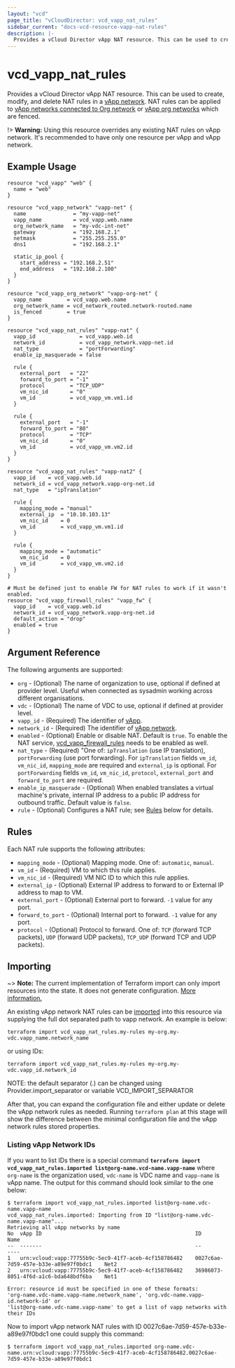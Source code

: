 ```yaml
---
layout: "vcd"
page_title: "vCloudDirector: vcd_vapp_nat_rules"
sidebar_current: "docs-vcd-resource-vapp-nat-rules"
description: |-
  Provides a vCloud Director vApp NAT resource. This can be used to create, modify, and delete NAT rules.
---
```


# vcd\_vapp\_nat\_rules

Provides a vCloud Director vApp NAT resource. This can be used to create,
modify, and delete NAT rules in a [vApp network](/docs/providers/vcd/r/vapp_network.html).
NAT rules can be applied to [vApp networks connected to Org network](/docs/providers/vcd/r/vapp_network.html) or [vApp org networks](/docs/providers/vcd/r/vapp_org_network.html) which are fenced.

!> **Warning:** Using this resource overrides any existing NAT rules on vApp network. It's recommended to have only one resource per vApp and vApp network. 

## Example Usage

```hcl
resource "vcd_vapp" "web" {
  name = "web"
}
​
resource "vcd_vapp_network" "vapp-net" {
  name               = "my-vapp-net"
  vapp_name          = vcd_vapp.web.name
  org_network_name   = "my-vdc-int-net"
  gateway            = "192.168.2.1"
  netmask            = "255.255.255.0"
  dns1               = "192.168.2.1"

  static_ip_pool {
    start_address = "192.168.2.51"
    end_address   = "192.168.2.100"
  }
}

resource "vcd_vapp_org_network" "vapp-org-net" {
  vapp_name        = vcd_vapp.web.name
  org_network_name = vcd_network_routed.network-routed.name
  is_fenced        = true
}

resource "vcd_vapp_nat_rules" "vapp-nat" {
  vapp_id              = vcd_vapp.web.id
  network_id           = vcd_vapp_network.vapp-net.id
  nat_type             = "portForwarding"
  enable_ip_masquerade = false

  rule {
    external_port   = "22"
    forward_to_port = "-1"
    protocol        = "TCP_UDP"
    vm_nic_id       = "0"
    vm_id           = vcd_vapp_vm.vm1.id
  }

  rule {
    external_port   = "-1"
    forward_to_port = "80"
    protocol        = "TCP"
    vm_nic_id       = "0"
    vm_id           = vcd_vapp_vm.vm2.id
  }
}

resource "vcd_vapp_nat_rules" "vapp-nat2" {
  vapp_id    = vcd_vapp.web.id
  network_id = vcd_vapp_network.vapp-org-net.id
  nat_type   = "ipTranslation"

  rule {
    mapping_mode = "manual"
    external_ip  = "10.10.103.13"
    vm_nic_id    = 0
    vm_id        = vcd_vapp_vm.vm1.id
  }

  rule {
    mapping_mode = "automatic"
    vm_nic_id    = 0
    vm_id        = vcd_vapp_vm.vm2.id
  }
}

# Must be defined just to enable FW for NAT rules to work if it wasn't enabled.
resource "vcd_vapp_firewall_rules" "vapp_fw" {
  vapp_id    = vcd_vapp.web.id
  network_id = vcd_vapp_network.vapp-org-net.id
  default_action = "drop"
  enabled = true
}
```

## Argument Reference

The following arguments are supported:

* `org` - (Optional) The name of organization to use, optional if defined at provider level. Useful when connected as sysadmin working across different organisations.
* `vdc` - (Optional) The name of VDC to use, optional if defined at provider level.
* `vapp_id` - (Required) The identifier of [vApp](/docs/providers/vcd/r/vapp.html).
* `network_id` - (Required) The identifier of [vApp network](/docs/providers/vcd/r/vapp_network.html).
* `enabled` - (Optional) Enable or disable NAT. Default is `true`. To enable the NAT service, [vcd_vapp_firewall_rules](/docs/providers/vcd/r/vapp_firewall_rules.html) needs to be enabled as well.
* `nat_type` - (Required) "One of: `ipTranslation` (use IP translation), `portForwarding` (use port forwarding). For `ipTranslation` fields `vm_id`, `vm_nic_id`, `mapping_mode` are required and `external_ip` is optional. For `portForwarding` fields `vm_id`, `vm_nic_id`, `protocol`, `external_port` and `forward_to_port` are required.
* `enable_ip_masquerade` - (Optional) When enabled translates a virtual machine's private, internal IP address to a public IP address for outbound traffic. Default value is `false`.
* `rule` - (Optional) Configures a NAT rule; see [Rules](#rules) below for details.

<a id="rules"></a>
## Rules

Each NAT rule supports the following attributes:

* `mapping_mode` - (Optional) Mapping mode. One of: `automatic`, `manual`.
* `vm_id` - (Required) VM to which this rule applies.
* `vm_nic_id` - (Required) VM NIC ID to which this rule applies.
* `external_ip` - (Optional) External IP address to forward to or External IP address to map to VM.
* `external_port` - (Optional) External port to forward. `-1` value for any port.
* `forward_to_port` - (Optional) Internal port to forward. `-1` value for any port.
* `protocol` - (Optional) Protocol to forward. One of: `TCP` (forward TCP packets), `UDP` (forward UDP packets), `TCP_UDP` (forward TCP and UDP packets).

## Importing

~> **Note:** The current implementation of Terraform import can only import resources into the state.
It does not generate configuration. [More information.](https://www.terraform.io/docs/import/)

An existing vApp network NAT rules can be [imported][docs-import] into this resource
via supplying the full dot separated path to vapp network. An example is
below:

```
terraform import vcd_vapp_nat_rules.my-rules my-org.my-vdc.vapp_name.network_name
```
or using IDs:
```
terraform import vcd_vapp_nat_rules.my-rules my-org.my-vdc.vapp_id.network_id
```

NOTE: the default separator (.) can be changed using Provider.import_separator or variable VCD_IMPORT_SEPARATOR

[docs-import]:https://www.terraform.io/docs/import/

After that, you can expand the configuration file and either update or delete the vApp network rules as needed. Running `terraform plan`
at this stage will show the difference between the minimal configuration file and the vApp network rules stored properties.

### Listing vApp Network IDs

If you want to list IDs there is a special command **`terraform import vcd_vapp_nat_rules.imported list@org-name.vcd-name.vapp-name`**
where `org-name` is the organization used, `vdc-name` is VDC name and `vapp-name` is vApp name. 
The output for this command should look similar to the one below:

```shell
$ terraform import vcd_vapp_nat_rules.imported list@org-name.vdc-name.vapp-name
vcd_vapp_nat_rules.imported: Importing from ID "list@org-name.vdc-name.vapp-name"...
Retrieving all vApp networks by name
No	vApp ID                                                 ID                                      Name	
--	-------                                                 --                                      ----	
1	urn:vcloud:vapp:77755b9c-5ec9-41f7-aceb-4cf158786482	0027c6ae-7d59-457e-b33e-a89e97f0bdc1	Net2
2	urn:vcloud:vapp:77755b9c-5ec9-41f7-aceb-4cf158786482	36986073-8051-4f6d-a1c6-bda648bdf6ba	Net1      		

Error: resource id must be specified in one of these formats:
'org-name.vdc-name.vapp-name.network_name', 'org.vdc-name.vapp-id.network-id' or 
'list@org-name.vdc-name.vapp-name' to get a list of vapp networks with their IDs

```

Now to import vApp network NAT rules with ID 0027c6ae-7d59-457e-b33e-a89e97f0bdc1 one could supply this command:

```shell
$ terraform import vcd_vapp_nat_rules.imported org-name.vdc-name.urn:vcloud:vapp:77755b9c-5ec9-41f7-aceb-4cf158786482.0027c6ae-7d59-457e-b33e-a89e97f0bdc1
```